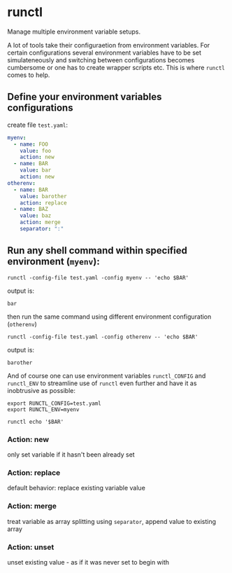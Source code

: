 # runctl

Manage multiple environment variable setups.

A lot of tools take their configuraetion from environment variables. For certain configurations several environment variables have to be set simulateneously and switching between configurations becomes cumbersome or one has to create wrapper scripts etc. This is where `runctl` comes to help.

## Define your environment variables configurations

create file `test.yaml`:

```yaml
myenv:
  - name: FOO
    value: foo 
    action: new
  - name: BAR
    value: bar 
    action: new
otherenv:
  - name: BAR
    value: barother
    action: replace
  - name: BAZ
    value: baz 
    action: merge
    separator: ":"
```

## Run any shell command within specified environment (`myenv`):

```shell
runctl -config-file test.yaml -config myenv -- 'echo $BAR'
```
output is:

```
bar
```

then run the same command using different environment configuration (`otherenv`)

```shell
runctl -config-file test.yaml -config otherenv -- 'echo $BAR'
```
output is:

```
barother
```

And of course one can use environment variables `runctl_CONFIG` and `runctl_ENV` to streamline use of `runctl` even further and have it as inobtrusive as possible:

```shell
export RUNCTL_CONFIG=test.yaml
export RUNCTL_ENV=myenv

runctl echo '$BAR'
```

### Action: new

only set variable if it hasn't been already set

### Action: replace

default behavior: replace existing variable value

### Action: merge

treat variable as array splitting using `separator`, append value to existing array

### Action: unset

unset existing value - as if it was never set to begin with
